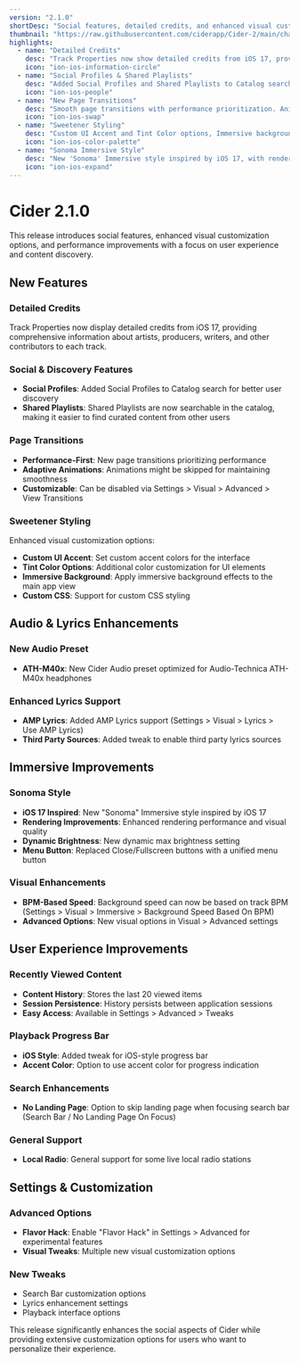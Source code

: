 ```yaml
---
version: "2.1.0"
shortDesc: "Social features, detailed credits, and enhanced visual customization"
thumbnail: "https://raw.githubusercontent.com/ciderapp/Cider-2/main/changelogs/images/2.1.0.png"
highlights:
  - name: "Detailed Credits"
    desc: "Track Properties now show detailed credits from iOS 17, providing comprehensive artist and production information."
    icon: "ion-ios-information-circle"
  - name: "Social Profiles & Shared Playlists"
    desc: "Added Social Profiles and Shared Playlists to Catalog search, enhancing discovery and social features."
    icon: "ion-ios-people"
  - name: "New Page Transitions"
    desc: "Smooth page transitions with performance prioritization. Animations might be skipped for maintaining smoothness."
    icon: "ion-ios-swap"
  - name: "Sweetener Styling"
    desc: "Custom UI Accent and Tint Color options, Immersive background for main app view, and Custom CSS support."
    icon: "ion-ios-color-palette"
  - name: "Sonoma Immersive Style"
    desc: "New 'Sonoma' Immersive style inspired by iOS 17, with rendering improvements and dynamic max brightness setting."
    icon: "ion-ios-expand"
---
```


# Cider 2.1.0

This release introduces social features, enhanced visual customization options, and performance improvements with a focus on user experience and content discovery.

## New Features

### Detailed Credits
Track Properties now display detailed credits from iOS 17, providing comprehensive information about artists, producers, writers, and other contributors to each track.

### Social & Discovery Features
- **Social Profiles**: Added Social Profiles to Catalog search for better user discovery
- **Shared Playlists**: Shared Playlists are now searchable in the catalog, making it easier to find curated content from other users

### Page Transitions
- **Performance-First**: New page transitions prioritizing performance
- **Adaptive Animations**: Animations might be skipped for maintaining smoothness
- **Customizable**: Can be disabled via Settings > Visual > Advanced > View Transitions

### Sweetener Styling
Enhanced visual customization options:
- **Custom UI Accent**: Set custom accent colors for the interface
- **Tint Color Options**: Additional color customization for UI elements
- **Immersive Background**: Apply immersive background effects to the main app view
- **Custom CSS**: Support for custom CSS styling

## Audio & Lyrics Enhancements

### New Audio Preset
- **ATH-M40x**: New Cider Audio preset optimized for Audio-Technica ATH-M40x headphones

### Enhanced Lyrics Support
- **AMP Lyrics**: Added AMP Lyrics support (Settings > Visual > Lyrics > Use AMP Lyrics)
- **Third Party Sources**: Added tweak to enable third party lyrics sources

## Immersive Improvements

### Sonoma Style
- **iOS 17 Inspired**: New "Sonoma" Immersive style inspired by iOS 17
- **Rendering Improvements**: Enhanced rendering performance and visual quality
- **Dynamic Brightness**: New dynamic max brightness setting
- **Menu Button**: Replaced Close/Fullscreen buttons with a unified menu button

### Visual Enhancements
- **BPM-Based Speed**: Background speed can now be based on track BPM (Settings > Visual > Immersive > Background Speed Based On BPM)
- **Advanced Options**: New visual options in Visual > Advanced settings

## User Experience Improvements

### Recently Viewed Content
- **Content History**: Stores the last 20 viewed items
- **Session Persistence**: History persists between application sessions
- **Easy Access**: Available in Settings > Advanced > Tweaks

### Playback Progress Bar
- **iOS Style**: Added tweak for iOS-style progress bar
- **Accent Color**: Option to use accent color for progress indication

### Search Enhancements
- **No Landing Page**: Option to skip landing page when focusing search bar (Search Bar / No Landing Page On Focus)

### General Support
- **Local Radio**: General support for some live local radio stations

## Settings & Customization

### Advanced Options
- **Flavor Hack**: Enable "Flavor Hack" in Settings > Advanced for experimental features
- **Visual Tweaks**: Multiple new visual customization options

### New Tweaks
- Search Bar customization options
- Lyrics enhancement settings
- Playback interface options

This release significantly enhances the social aspects of Cider while providing extensive customization options for users who want to personalize their experience. 